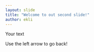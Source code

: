 ```yaml
---
layout: slide
title: "Welcome to out second slide!"
author: ekli
---
```


Your text

Use the left arrow to go back!
